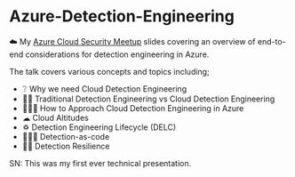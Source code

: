 # Azure-Detection-Engineering
☁️ My [Azure Cloud Security Meetup](https://www.youtube.com/watch?v=ZffU722IzsE) slides covering an overview of end-to-end considerations for detection engineering in Azure. 

The talk covers various concepts and topics including;
- ❔ Why we need Cloud Detection Engineering
- 😶‍🌫️ Traditional Detection Engineering vs Cloud Detection Engineering
- 🚶🏾‍♂️ How to Approach Cloud Detection Engineering in Azure
- ☁ Cloud Altitudes
- ♽ Detection Engineering Lifecycle (DELC)
- 👨🏾‍💻 Detection-as-code
- 💪🏽 Detection Resilience

SN: This was my first ever technical presentation.
